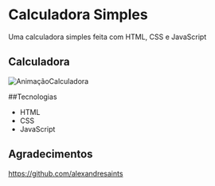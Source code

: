 # Calculadora Simples
 Uma calculadora simples feita com HTML, CSS e JavaScript

## Calculadora

![AnimaçãoCalculadora](https://user-images.githubusercontent.com/102886070/162595512-30391916-f469-4708-b71a-8925245cf0bb.gif)

##Tecnologias

* HTML
* CSS
* JavaScript

## Agradecimentos

 https://github.com/alexandresaints
